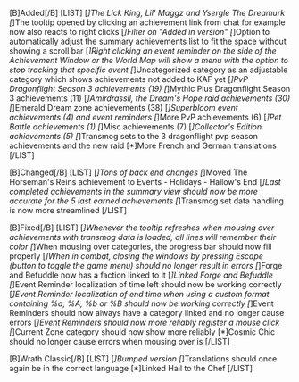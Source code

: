 [B]Added[/B]
[LIST]
[*]The Lick King, Lil' Maggz and Ysergle The Dreamurk
[*]The tooltip opened by clicking an achievement link from chat for example now also reacts to right clicks
[*]Filter on "Added in version"
[*]Option to automatically adjust the summary achievements list to fit the space without showing a scroll bar
[*]Right clicking an event reminder on the side of the Achievement Window or the World Map will show a menu with the option to stop tracking that specific event
[*]Uncategorized category as an adjustable category which shows achievements not added to KAF yet
[*]PvP Dragonflight Season 3 achievements (19)
[*]Mythic Plus Dragonflight Season 3 achievements (11)
[*]Amirdrassil, the Dream's Hope raid achievements (30)
[*]Emerald Dream zone achievements (38)
[*]Superbloom event achievements (4) and event reminders
[*]More PvP achievements (6)
[*]Pet Battle achievements (1)
[*]Misc achievements (7)
[*]Collector's Edition achievements (5)
[*]Transmog sets to the 3 dragonflight pvp season achievements and the new raid
[*]More French and German translations
[/LIST]

[B]Changed[/B]
[LIST]
[*]Tons of back end changes
[*]Moved The Horseman's Reins achievement to Events - Holidays - Hallow's End
[*]Last completed achievements in the summary view should now be more accurate for the 5 last earned achievements
[*]Transmog set data handling is now more streamlined
[/LIST]

[B]Fixed[/B]
[LIST]
[*]Whenever the tooltip refreshes when mousing over achievements with transmog data is loaded, all lines will remember their color
[*]When mousing over categories, the progress bar should now fill properly
[*]When in combat, closing the windows by pressing Escape (button to toggle the game menu) should no longer result in errors
[*]Forge and Befuddle now has a faction linked to it
[*]Linked Forge and Befuddle
[*]Event Reminder localization of time left should now be working correctly
[*]Event Reminder localization of end time when using a custom format containing %a, %A, %b or %B should now be working correctly
[*]Event Reminders should now always have a category linked and no longer cause errors
[*]Event Reminders should now more reliably register a mouse click
[*]Current Zone category should now show more reliably
[*]Cosmic Chic should no longer cause errors when mousing over is
[/LIST]

[B]Wrath Classic[/B]
[LIST]
[*]Bumped version
[*]Translations should once again be in the correct language
[*]Linked Hail to the Chef
[/LIST]